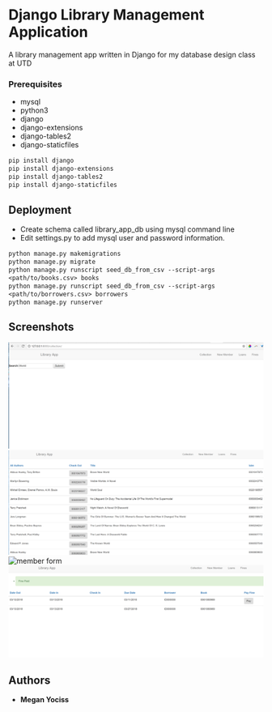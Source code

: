 # Django Library Management Application

A library management app written in Django for my database design class at UTD

### Prerequisites

* mysql
* python3
* django
* django-extensions
* django-tables2
* django-staticfiles

```
pip install django
pip install django-extensions
pip install django-tables2
pip install django-staticfiles
```

## Deployment
* Create schema called library_app_db using mysql command line
* Edit settings.py to add mysql user and password information.

```
python manage.py makemigrations
python manage.py migrate
python manage.py runscript seed_db_from_csv --script-args <path/to/books.csv> books
python manage.py runscript seed_db_from_csv --script-args <path/to/borrowers.csv> borrowers
python manage.py runserver
```

## Screenshots
![collection index](/screenshots/collection_index.PNG "collection index")
![collection table](/screenshots/search_collection.PNG "search results styled with tables2")
![member form](https://github.com/myociss/django-library-management/screenshots/new_member.png?raw=true "form to add a new library member")
![loan table](./screenshots/loans_search.png?raw=true "loan table display")

## Authors

* **Megan Yociss**